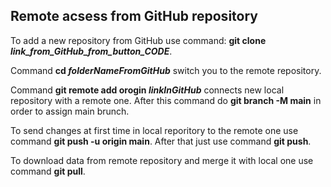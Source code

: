 ## Remote acsess from GitHub repository

To add a new repository from GitHub use command: **git clone _link_from_GitHub_from_button_CODE_**. 

Command **cd _folderNameFromGitHub_** switch you to the remote repository.

Command **git remote add orogin _linkInGitHub_** connects new local repository with a remote one. After this command do **git branch -M main** in order to assign main brunch.

To send changes at first time in local reporitory to the remote one use command **git push -u origin main**. After that just use command **git push**. 

To download data from remote repository and merge it with local one use command **git pull**. 